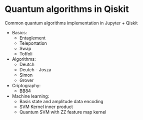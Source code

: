 # Quantum algorithms in Qiskit
Common quantum algorithms implementation in Jupyter + Qiskit

- Basics:
    - Entaglement
    - Teleportation
    - Swap
    - Toffoli
- Algorithms:
    - Deutch
    - Deutch - Josza
    - Simon
    - Grover
- Criptography:
    - BB84
- Machine learning:
    - Basis state and amplitude data encoding
    - SVM Kernel inner product
    - Quantum SVM with ZZ feature map kernel
